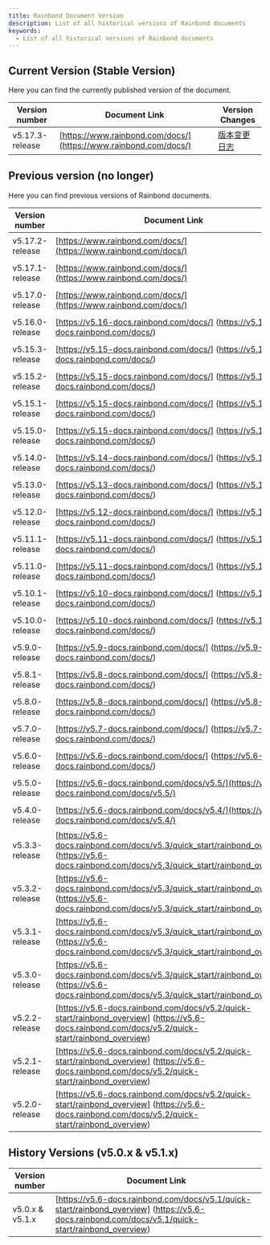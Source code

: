 ```yaml
---
title: Rainbond Document Version
description: List of all historical versions of Rainbond documents
keywords:
  - List of all historical versions of Rainbond documents
---
```


## Current Version (Stable Version)

Here you can find the currently published version of the document.

| Version number                                  | Document Link                                                                                                    | Version Changes            |
| ----------------------------------------------- | ---------------------------------------------------------------------------------------------------------------- | -------------------------- |
| v5.17.3-release | [https://www.rainbond.com/docs/](https://www.rainbond.com/docs/) | [版本变更日志](/changeog/5.17.3) |

## Previous version (no longer)

Here you can find previous versions of Rainbond documents.

| Version number                                  | Document Link                                                                                                                                                                                                                                                                                                                                                                                                                                                                | Version Changes                                                           |
| ----------------------------------------------- | ---------------------------------------------------------------------------------------------------------------------------------------------------------------------------------------------------------------------------------------------------------------------------------------------------------------------------------------------------------------------------------------------------------------------------------------------------------------------------- | ------------------------------------------------------------------------- |
| v5.17.2-release | [https://www.rainbond.com/docs/](https://www.rainbond.com/docs/)                                                                                                                                                                                                                                                                                                                                                             | [版本变更日志](/changeog/5.17.1)                                                |
| v5.17.1-release | [https://www.rainbond.com/docs/](https://www.rainbond.com/docs/)                                                                                                                                                                                                                                                                                                                                                             | [版本变更日志](/changeog/5.17.1)                                                |
| v5.17.0-release | [https://www.rainbond.com/docs/](https://www.rainbond.com/docs/)                                                                                                                                                                                                                                                                                                                                                             | [版本变更日志](/changeog/5.17.0)                                                |
| v5.16.0-release | [https://v5.16-docs.rainbond.com/docs/] (https://v5.16-docs.rainbond.com/docs/)                                                                                                                                                                                       | [版本变更日志](/changeog/5.16.0)                                                |
| v5.15.3-release | [https://v5.15-docs.rainbond.com/docs/] (https://v5.15-docs.rainbond.com/docs/)                                                                                                                                                                                       | [版本变更日志](/changeog/5.15.3)                                                |
| v5.15.2-release | [https://v5.15-docs.rainbond.com/docs/] (https://v5.15-docs.rainbond.com/docs/)                                                                                                                                                                                       | [版本变更日志](/changeog/5.15.2)                                                |
| v5.15.1-release | [https://v5.15-docs.rainbond.com/docs/] (https://v5.15-docs.rainbond.com/docs/)                                                                                                                                                                                       | [版本变更日志](/changeog/5.15.1)                                                |
| v5.15.0-release | [https://v5.15-docs.rainbond.com/docs/] (https://v5.15-docs.rainbond.com/docs/)                                                                                                                                                                                       | [版本变更日志](/changeog/5.15.0)                                                |
| v5.14.0-release | [https://v5.14-docs.rainbond.com/docs/] (https://v5.14-docs.rainbond.com/docs/)                                                                                                                                                                                       | [版本变更日志](/changeog/5.14.0)                                                |
| v5.13.0-release | [https://v5.13-docs.rainbond.com/docs/] (https://v5.13-docs.rainbond.com/docs/)                                                                                                                                                                                       | [版本变更日志](/changelog/5.13.0)                                               |
| v5.12.0-release | [https://v5.12-docs.rainbond.com/docs/] (https://v5.12-docs.rainbond.com/docs/)                                                                                                                                                                                       | [版本变更日志](/changeog/5.12.0)                                                |
| v5.11.1-release | [https://v5.11-docs.rainbond.com/docs/] (https://v5.11-docs.rainbond.com/docs/)                                                                                                                                                                                       | [版本变更日志](/changeog/5.11.1)                                                |
| v5.11.0-release | [https://v5.11-docs.rainbond.com/docs/] (https://v5.11-docs.rainbond.com/docs/)                                                                                                                                                                                       | [版本变更日志](/changeog/5.11.0)                                                |
| v5.10.1-release | [https://v5.10-docs.rainbond.com/docs/] (https://v5.10-docs.rainbond.com/docs/)                                                                                                                                                                                       | [版本变更日志](/changeog/5.10.1)                                                |
| v5.10.0-release | [https://v5.10-docs.rainbond.com/docs/] (https://v5.10-docs.rainbond.com/docs/)                                                                                                                                                                                       | [版本变更日志](/changeog/5.10.0)                                                |
| v5.9.0-release  | [https://v5.9-docs.rainbond.com/docs/] (https://v5.9-docs.rainbond.com/docs/)                                                                                                                                                                                         | [版本变更日志](/changeog/5.9.0)                                                 |
| v5.8.1-release  | [https://v5.8-docs.rainbond.com/docs/] (https://v5.8-docs.rainbond.com/docs/)                                                                                                                                                                                         | [版本变更日志](/changeog/5.8.1)                                                 |
| v5.8.0-release  | [https://v5.8-docs.rainbond.com/docs/] (https://v5.8-docs.rainbond.com/docs/)                                                                                                                                                                                         | [版本变更日志](/changeog/5.8.0)                                                 |
| v5.7.0-release  | [https://v5.7-docs.rainbond.com/docs/] (https://v5.7-docs.rainbond.com/docs/)                                                                                                                                                                                         | [版本变更日志](/changeog/5.7.0)                                                 |
| v5.6.0-release  | [https://v5.6-docs.rainbond.com/docs/] (https://v5.6-docs.rainbond.com/docs/)                                                                                                                                                                                         | [版本变更日志](/changeog/5.6.0)                                                 |
| v5.5.0-release  | [https://v5.6-docs.rainbond.com/docs/v5.5/](https://v5.6-docs.rainbond.com/docs/v5.5/)                                                                                                                                                                                                                                                                                                       | [版本变更日志](/changeog/5.5.0)                                                 |
| v5.4.0-release  | [https://v5.6-docs.rainbond.com/docs/v5.4/](https://v5.6-docs.rainbond.com/docs/v5.4/)                                                                                                                                                                                                                                                                                                       | [版本变更日志](/changeog/5.4.0)                                                 |
| v5.3.3-release  | [https://v5.6-docs.rainbond.com/docs/v5.3/quick_start/rainbond_overview] (https://v5.6-docs.rainbond.com/docs/v5.3/quick_start/rainbond_overview) | [版本变更日志](/changeog/5.3.3)                                                 |
| v5.3.2-release  | [https://v5.6-docs.rainbond.com/docs/v5.3/quick_start/rainbond_overview] (https://v5.6-docs.rainbond.com/docs/v5.3/quick_start/rainbond_overview) | [版本变更日志](/changeog/5.3.2)                                                 |
| v5.3.1-release  | [https://v5.6-docs.rainbond.com/docs/v5.3/quick_start/rainbond_overview] (https://v5.6-docs.rainbond.com/docs/v5.3/quick_start/rainbond_overview) | [版本变更日志](/changeog/5.3.1)                                                 |
| v5.3.0-release  | [https://v5.6-docs.rainbond.com/docs/v5.3/quick_start/rainbond_overview] (https://v5.6-docs.rainbond.com/docs/v5.3/quick_start/rainbond_overview) | [版本变更日志](https://github.com/goodrain/rainbon/releases/tag/v5.3.0-release) |
| v5.2.2-release  | [https://v5.6-docs.rainbond.com/docs/v5.2/quick-start/rainbond_overview] (https://v5.6-docs.rainbond.com/docs/v5.2/quick-start/rainbond_overview)                                           | [版本变更日志](https://github.com/goodrain/rainbon/releases/tag/v5.2.2-release) |
| v5.2.1-release  | [https://v5.6-docs.rainbond.com/docs/v5.2/quick-start/rainbond_overview] (https://v5.6-docs.rainbond.com/docs/v5.2/quick-start/rainbond_overview)                                           | [版本变更日志](https://github.com/goodrain/rainbon/releases/tag/v5.2.1-release) |
| v5.2.0-release  | [https://v5.6-docs.rainbond.com/docs/v5.2/quick-start/rainbond_overview] (https://v5.6-docs.rainbond.com/docs/v5.2/quick-start/rainbond_overview)                                           | [版本变更日志](https://github.com/goodrain/rainbon/releases/tag/v5.2.0-release) |

## History Versions (v5.0.x & v5.1.x)

| Version number                                                                                      | Document Link                                                                                                                                                                                                                                                                                                                                                                                                                      |
| --------------------------------------------------------------------------------------------------- | ---------------------------------------------------------------------------------------------------------------------------------------------------------------------------------------------------------------------------------------------------------------------------------------------------------------------------------------------------------------------------------------------------------------------------------- |
| v5.0.x & v5.1.x | [https://v5.6-docs.rainbond.com/docs/v5.1/quick-start/rainbond_overview] (https://v5.6-docs.rainbond.com/docs/v5.1/quick-start/rainbond_overview) |
